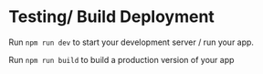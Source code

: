 # Testing/ Build Deployment

Run `npm run dev` to start your development server / run your app. 

Run `npm run build` to build a production version of your app